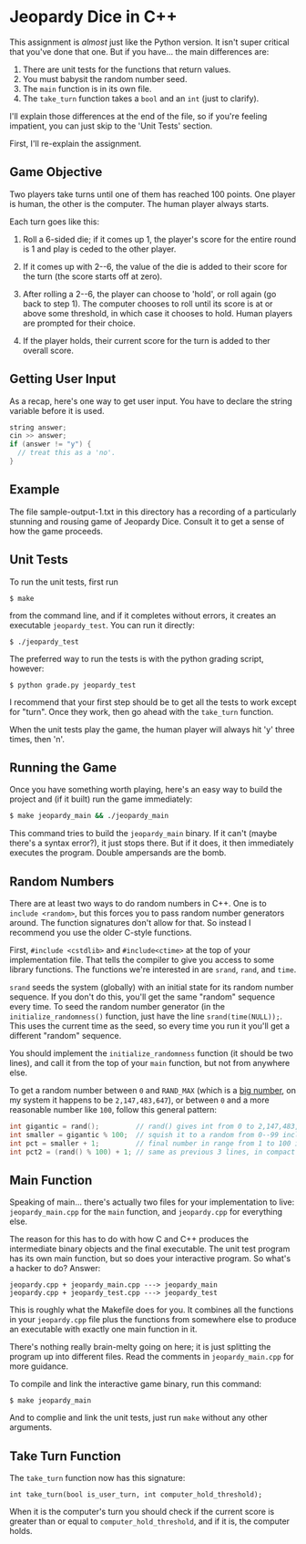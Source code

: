 # Jeopardy Dice in C++

This assignment is _almost_ just like the Python version. It isn't
super critical that you've done that one. But if you have... the main
differences are:

1. There are unit tests for the functions that return values.
2. You must babysit the random number seed.
3. The `main` function is in its own file.
4. The `take_turn` function takes a `bool` and an `int` (just to clarify).

I'll explain those differences at the end of the file, so if you're
feeling impatient, you can just skip to the 'Unit Tests' section.

First, I'll re-explain the assignment.

## Game Objective

Two players take turns until one of them has reached 100 points. One
player is human, the other is the computer. The human player always
starts.

Each turn goes like this:

1. Roll a 6-sided die; if it comes up 1, the player's score for the
   entire round is 1 and play is ceded to the other player.

2. If it comes up with 2--6, the value of the die is added to their
   score for the turn (the score starts off at zero).

3. After rolling a 2--6, the player can choose to 'hold', or roll
   again (go back to step 1). The computer chooses to roll until its
   score is at or above some threshold, in which case it chooses to
   hold. Human players are prompted for their choice.

4. If the player holds, their current score for the turn is added to
   ther overall score.

## Getting User Input

As a recap, here's one way to get user input. You have to declare the
string variable before it is used.

```cpp
string answer;
cin >> answer;
if (answer != "y") {
  // treat this as a 'no'.
}
```

## Example

The file sample-output-1.txt in this directory has a recording of a
particularly stunning and rousing game of Jeopardy Dice. Consult it to
get a sense of how the game proceeds.

## Unit Tests

To run the unit tests, first run 

```
$ make
``` 

from the command line, and if it completes without errors, it creates
an executable `jeopardy_test`. You can run it directly:

```
$ ./jeopardy_test
```

The preferred way to run the tests is with the python grading script,
however:

```
$ python grade.py jeopardy_test
```

I recommend that your first step should be to get all the tests to
work except for "turn". Once they work, then go ahead with the
`take_turn` function.

When the unit tests play the game, the human player will always hit
'y' three times, then 'n'.

## Running the Game

Once you have something worth playing, here's an easy way to build the
project and (if it built) run the game immediately:

```bash
$ make jeopardy_main && ./jeopardy_main
```

This command tries to build the `jeopardy_main` binary. If it can't
(maybe there's a syntax error?), it just stops there. But if it does,
it then immediately executes the program. Double ampersands are the
bomb.

## Random Numbers

There are at least two ways to do random numbers in C++. One is to
`include <random>`, but this forces you to pass random number
generators around. The function signatures don't allow for that. So
instead I recommend you use the older C-style functions.

First, `#include <cstdlib>` and `#include<ctime>` at the top of your
implementation file. That tells the compiler to give you access to
some library functions. The functions we're interested in are `srand`,
`rand`, and `time`.

`srand` seeds the system (globally) with an initial state for its
random number sequence. If you don't do this, you'll get the same
"random" sequence every time. To seed the random number generator (in
the `initialize_randomness()` function, just have the line
`srand(time(NULL));`. This uses the current time as the seed, so every
time you run it you'll get a different "random" sequence.

You should implement the `initialize_randomness` function (it should
be two lines), and call it from the top of your `main` function, but
not from anywhere else.

To get a random number between `0` and `RAND_MAX` (which is
a [big number](https://en.wikipedia.org/wiki/2,147,483,647), on my
system it happens to be `2,147,483,647`), or between `0` and a more
reasonable number like `100`, follow this general pattern:

```cpp
int gigantic = rand();         // rand() gives int from 0 to 2,147,483,647
int smaller = gigantic % 100;  // squish it to a random from 0--99 inclusive
int pct = smaller + 1;         // final number in range from 1 to 100 inclusive
int pct2 = (rand() % 100) + 1; // same as previous 3 lines, in compact form
```

## Main Function

Speaking of main... there's actually two files for your implementation
to live: `jeopardy_main.cpp` for the `main` function, and
`jeopardy.cpp` for everything else.

The reason for this has to do with how C and C++ produces the
intermediate binary objects and the final executable. The unit test
program has its own main function, but so does your interactive
program. So what's a hacker to do? Answer:

```
jeopardy.cpp + jeopardy_main.cpp ---> jeopardy_main
jeopardy.cpp + jeopardy_test.cpp ---> jeopardy_test
```

This is roughly what the Makefile does for you. It combines all the
functions in your `jeopardy.cpp` file plus the functions from
somewhere else to produce an executable with exactly one main function
in it.

There's nothing really brain-melty going on here; it is just splitting
the program up into different files. Read the comments in
`jeopardy_main.cpp` for more guidance.

To compile and link the interactive game binary, run this command:

```
$ make jeopardy_main
```

And to complie and link the unit tests, just run `make` without any
other arguments.

## Take Turn Function

The `take_turn` function now has this signature:

```
int take_turn(bool is_user_turn, int computer_hold_threshold);
```

When it is the computer's turn you should check if the current score
is greater than or equal to `computer_hold_threshold`, and if it is,
the computer holds.


